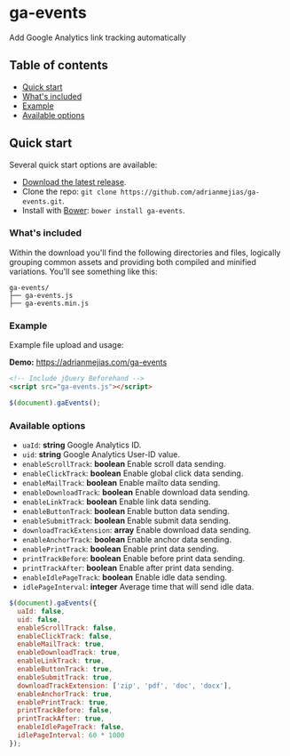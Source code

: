 ga-events
==========

Add Google Analytics link tracking automatically

## Table of contents

- [Quick start](#quick-start)
- [What's included](#whats-included)
- [Example](#example)
- [Available options](#available-options)

## Quick start

Several quick start options are available:

- [Download the latest release](https://github.com/adrianmejias/ga-events/archive/0.0.1.zip).
- Clone the repo: `git clone https://github.com/adrianmejias/ga-events.git`.
- Install with [Bower](http://bower.io): `bower install ga-events`.

### What's included

Within the download you'll find the following directories and files, logically grouping common assets and providing both compiled and minified variations. You'll see something like this:

```
ga-events/
├── ga-events.js
├── ga-events.min.js
```

### Example
Example file upload and usage:

**Demo:** https://adrianmejias.com/ga-events

```html
<!-- Include jQuery Beforehand -->
<script src="ga-events.js"></script>
```

```javascript
$(document).gaEvents();
```

### Available options

* ``uaId``: **string** Google Analytics ID.
* ``uid``: **string** Google Analytics User-ID value.
* ``enableScrollTrack``: **boolean** Enable scroll data sending.
* ``enableClickTrack``: **boolean** Enable global click data sending.
* ``enableMailTrack``: **boolean** Enable mailto data sending.
* ``enableDownloadTrack``: **boolean** Enable download data sending.
* ``enableLinkTrack``: **boolean** Enable link data sending.
* ``enableButtonTrack``: **boolean** Enable button data sending.
* ``enableSubmitTrack``: **boolean** Enable submit data sending.
* ``downloadTrackExtension``: **array** Enable download data sending.
* ``enableAnchorTrack``: **boolean** Enable anchor data sending.
* ``enablePrintTrack``: **boolean** Enable print data sending.
* ``printTrackBefore``: **boolean** Enable before print data sending.
* ``printTrackAfter``: **boolean** Enable after print data sending.
* ``enableIdlePageTrack``: **boolean** Enable idle data sending.
* ``idlePageInterval``: **integer** Average time that will send idle data.

```javascript
$(document).gaEvents({
  uaId: false,
  uid: false,
  enableScrollTrack: false,
  enableClickTrack: false,
  enableMailTrack: true,
  enableDownloadTrack: true,
  enableLinkTrack: true,
  enableButtonTrack: true,
  enableSubmitTrack: true,
  downloadTrackExtension: ['zip', 'pdf', 'doc', 'docx'],
  enableAnchorTrack: true,
  enablePrintTrack: true,
  printTrackBefore: false,
  printTrackAfter: true,
  enableIdlePageTrack: false,
  idlePageInterval: 60 * 1000
});
```
